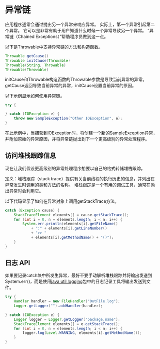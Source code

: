 # 异常链

应用程序通常会通过抛出另一个异常来响应异常。 实际上，第一个异常引起第二个异常。 它可以是非常有助于用户知道什么时候一个异常导致另一个异常。 “异常链（Chained Exceptions）”帮助程序员做到这一点。

以下是Throwable中支持异常链的方法和构造函数。

```java
Throwable getCause()
Throwable initCause(Throwable)
Throwable(String, Throwable)
Throwable(Throwable)
```



initCause和Throwable构造函数的Throwable参数是导致当前异常的异常。 getCause返回导致当前异常的异常，initCause设置当前异常的原因。

以下示例显示如何使用异常链。

```java
try {

} catch (IOException e) {
    throw new SampleException("Other IOException", e);
}
```


在此示例中，当捕获到IOException时，将创建一个新的SampleException异常，并附加原始的异常原因，并将异常链抛出到下一个更高级别的异常处理程序。

## 访问堆栈跟踪信息
 
现在让我们假设更高级别的异常处理程序想要以自己的格式转储堆栈跟踪。

定义：堆栈跟踪（stack trace）提供有关当前线程的执行历史的信息，并列出在异常发生时调用的类和方法的名称。 堆栈跟踪是一个有用的调试工具，通常在抛出异常时会利用它。

以下代码显示了如何在异常对象上调用getStackTrace方法。

```java
catch (Exception cause) {
    StackTraceElement elements[] = cause.getStackTrace();
    for (int i = 0, n = elements.length; i < n; i++) {       
        System.err.println(elements[i].getFileName()
            + ":" + elements[i].getLineNumber() 
            + ">> "
            + elements[i].getMethodName() + "()");
    }
}
```

## 日志 API


如果要记录catch块中所发生异常，最好不要手动解析堆栈跟踪并将输出发送到 System.err()，而是使用[java.util.logging](https://docs.oracle.com/javase/8/docs/api/java/util/logging/package-summary.html)包中的日志记录工具将输出发送到文件。


```java
try {
    Handler handler = new FileHandler("OutFile.log");
    Logger.getLogger("").addHandler(handler);
    
} catch (IOException e) {
    Logger logger = Logger.getLogger("package.name"); 
    StackTraceElement elements[] = e.getStackTrace();
    for (int i = 0, n = elements.length; i < n; i++) {
        logger.log(Level.WARNING, elements[i].getMethodName());
    }
}
```



